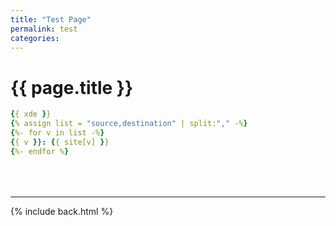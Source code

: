 ```yaml
---
title: "Test Page"
permalink: test
categories:
---
```


# {{ page.title }}

```yml
{{ xde }}
{% assign list = "source,destination" | split:"," -%}
{%- for v in list -%}
{{ v }}: {{ site[v] }}
{%- endfor %}

```

<div style="margin-top:4rem"></div>

***

{% include back.html %}
